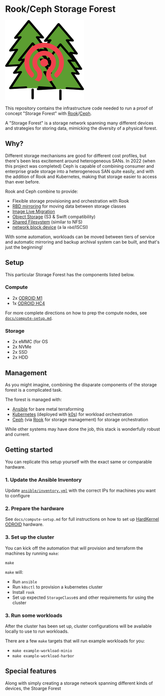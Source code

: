 # Rook/Ceph Storage Forest

![Storage Forest Logo](./ceph-storage-forest-logo.png)

This repository contains the infrastructure code needed to run a proof of concept "Storage Forest" with [Rook][rook]/[Ceph][ceph].

A "Storage Forest" is a storage network spanning many different devices and strategies for storing data, mimicking the diversity of a physical forest.

[rook]: https://docs.rook.io
[ceph]: https://docs.ceph.com

## Why?

Different storage mechanisms are good for different cost profiles, but there's been less excitement around heterogeneous SANs. In 2022 (when this project was completed) Ceph is capable of combining consumer and enterprise grade storage into a heterogeneous SAN quite easily, and with the addition of Rook and Kubernetes, making that storage easier to access than ever before.

Rook and Ceph combine to provide:

- Flexible storage provisioning and orchestration with Rook
- [RBD mirroring][ceph-rbd-mirroring] for moving data between storage classes
- [Image Live Migration][ceph-live-migration]
- [Object Storage][ceph-obj-gateway] (S3 & Swift compatibility)
- [Shared Filesystem][cephfs] (similar to NFS)
- [network block device][ceph-rbd] (a la `nbd`/ISCSI)

With some automation, workloads can be moved between tiers of service and automatic mirroring and backup archival system can be built, and that's just the beginning!

[ceph-rbd-mirroring]: https://docs.ceph.com/en/latest/rbd/rbd-mirroring/
[ceph-live-migration]: https://docs.ceph.com/en/latest/rbd/rbd-live-migration/

## Setup

This particular Storage Forest has the components listed below.

### Compute

- 2x [ODROID M1][odroid-m1]
- 1x [ODROID HC4][odroid-hc4]

For more complete directions on how to prep the compute nodes, see [`docs/compute-setup.md`](./docs/setup-compute.md).

[odroid-m1]: https://www.hardkernel.com/shop/odroid-m1-with-8gbyte-ram/
[odroid-hc4]: https://www.hardkernel.com/shop/odroid-hc4/

### Storage

- 2x eMMC (for OS
- 2x NVMe
- 2x SSD
- 2x HDD

## Management

As you might imagine, combining the disparate components of the storage forest is a complicated task.

The forest is managed with:

- [Ansible][ansible] for bare metal terraforming
- [Kubernetes][k8s] (deployed with [k0s][k0s]) for workload orchestration
- [Ceph][ceph] (via [Rook][rook] for storage management) for storage orchestration

While other systems may have done the job, this stack is wonderfully robust and current.

## Getting started

You can replicate this setup yourself with the exact same or comparable hardware.

### 1. Update the Ansible Inventory

Update [`ansible/inventory.yml`](./ansible/inventory.yml) with the correct IPs for machines you want to configure

### 2. Prepare the hardware

See `docs/compute-setup.md` for full instructions on how to set up [HardKernel ODROID][odroid] hardware.

### 3. Set up the cluster

You can kick off the automation that will provision and terraform the machines by running `make`:

```console
make
```

`make` will:

- Run `ansible`
- Run `k0sctl` to provision a kubernetes cluster
- Install `rook`
- Set up expected `StorageClass`es and other requirements for using the cluster

### 3. Run some workloads

After the cluster has been set up, cluster configurations will be available locally to use to run workloads.

There are a few `make` targets that will run example workloads for you:

- `make example-workload-minio`
- `make example-workload-harbor`

## Special features

Along with simply creating a storage network spanning different kinds of devices, the Stoarge Forest

[rook]: https://docs.rook.io
[ceph]: https://docs.ceph.com
[odroid]: https://www.hardkernel.com/
[odroid-m1]: https://www.hardkernel.com/shop/odroid-m1-with-8gbyte-ram/
[odroid-hc4]: https://www.hardkernel.com/shop/odroid-hc4/
[ceph-rbd-mirroring]: https://docs.ceph.com/en/latest/rbd/rbd-mirroring/
[ceph-live-migration]: https://docs.ceph.com/en/latest/rbd/rbd-live-migration/
[ceph-obj-gateway]: https://docs.ceph.com/en/latest/radosgw/
[cephfs]: https://docs.ceph.com/en/latest/cephfs/
[ceph-rbd]: https://docs.ceph.com/en/latest/rbd
[repo]: https://gitlab.com/opencore-ventures/experiment-ceph-storage-forest
[ansible]: https://docs.ansible.com
[k8s]: https://kubernetes.io/docs
[k0s]: https://docs.k0sproject.io/
